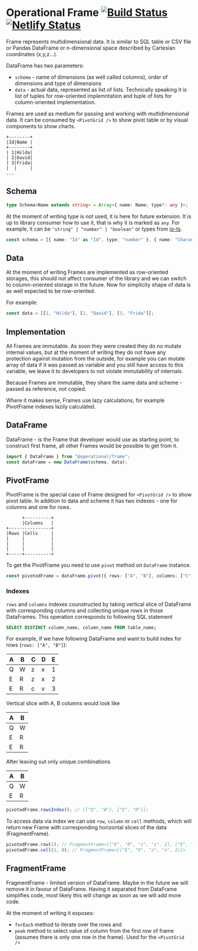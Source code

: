 # Operational Frame [![Build Status](https://travis-ci.com/contiamo/operational-visualizations.svg?branch=master)](https://travis-ci.com/contiamo/operational-visualizations) [![Netlify Status](https://api.netlify.com/api/v1/badges/37ca92a3-60e8-428e-a7ff-91666b59b4a8/deploy-status)](https://app.netlify.com/sites/operational-visualizations/deploys)

Frame represents multidimensional data. It is similar to SQL table or CSV file or Pandas DataFrame or n-dimensional space described by Cartesian coordinates (x,y,z...).

DataFrame has two parameters:

- `schema` - name of dimensions (as well called columns), order of dimensions and type of dimensions
- `data` - actual data, represented as list of lists. Technically speaking it is list of tuples for row-oriented implemntation and tuple of lists for column-oriented implementation.

Frames are used as medium for passing and working with multidimensional data. It can be consumed by `<PivotGrid />` to show pivot table or by visual components to show charts.

```
+--------+
|Id|Name |
+--------+
| 1|Hilda|
| 2|David|
| 3|Frida|
|  |     |
...
```

## Schema

```ts
type Schema<Name extends string> = Array<{ name: Name; type?: any }>;
```

At the moment of writing type is not used, it is here for future extension. It is up to library consumer how to use it, that is why it is marked as `any`. For example, it can be `"string" | "number" | "boolean"` or types from [io-ts](https://github.com/gcanti/io-ts#implemented-types--combinators).

```ts
const schema = [{ name: "Id" as "Id", type: "number" }, { name: "Character" as "Character", type: "string" }];
```

## Data

At the moment of writing Frames are implemented as row-oriented storages, this should not affect consumer of the library and we can switch to column-oriented storage in the future. Now for simplicity shape of data is as well expected to be row-oriented.

For example:

```ts
const data = [[1, "Hilda"], [2, "David"], [3, "Frida"]];
```

## Implementation

All Frames are immutable. As soon they were created they do no mutate internal values, but at the moment of writing they do not have any protection against mutation from the outside, for example you can mutate array of data if it was passed as variable and you still have access to this variable, we leave it to developers to not violate immutability of internals.

Because Frames are immutable, they share the same data and scheme - passed as reference, not copied.

Where it makes sense, Frames use lazy calculations, for example PivotFrame indexes lazily calculated.

## DataFrame

DataFrame - is the Frame that developer would use as starting point, to construct first frame, all other Frames would be possible to get from it.

```ts
import { DataFrame } from "@operational/frame";
const dataFrame = new DataFrame(schema, data);
```

## PivotFrame

PivotFrame is the special case of Frame designed for `<PivotGrid />` to show pivot table. In addition to data and scheme it has two indexes - one for columns and one for rows.

```
      +----------+
      |Columns   |
+----------------+
|Rows |Cells     |
|     |          |
|     |          |
|     |          |
+-----+----------+
```

To get the PivotFrame you need to use `pivot` method on `DataFrame` instance.

```ts
const pivotedFrame = dataFrame.pivot({ rows: ["A", "B"], columns: ["C", "D"] });
```

### Indexes

`rows` and `columns` indexes counstructed by taking vertical slice of DataFrame with corresponding columns and collecting unique rows in those DataFrames. This operation corresponds to following SQL statement

```sql
SELECT DISTINCT column_name, column_name FROM table_name;
```

For example, if we have following DataFrame and want to build index for rows (`rows: ["A", "B"]`):

| A   | B   | C   | D   | E   |
| --- | --- | --- | --- | --- |
| Q   | W   | z   | x   | 1   |
| E   | R   | z   | x   | 2   |
| E   | R   | c   | v   | 3   |

Vertical slice with A, B columns would look like

| A   | B   |
| --- | --- |
| Q   | W   |
| E   | R   |
| E   | R   |

After leaving out only unique combinations

| A   | B   |
| --- | --- |
| Q   | W   |
| E   | R   |

```ts
pivotedFrame.rowsIndex(); // [["Q", "W"], ["E", "R"]];
```

To access data via index we can use `row`, `column` or `cell` methods, which will return new Frame with corresponding horizontal slices of the data (FragmentFrame).

```ts
pivotedFrame.row(1); // FragmentFrame<[["E", "R", "z", "x", 2], ["E", "R", "c", "v", 3]]>
pivotedFrame.cell(1, 0); // FragmentFrame<[["E", "R", "z", "x", 2]]>
```

## FragmentFrame

FragmentFrame - limited version of DataFrame. Maybe in the future we will remove it in favour of DataFrame. Having it separated from DataFrame simplifies code, most likely this will change as soon as we will add more code.

At the moment of writing it exposes:

- `forEach` method to iterate over the rows and
- `peak` method to select value of column from the first row of frame (assumes there is only one row in the frame). Used for the `<PivotGrid />`
